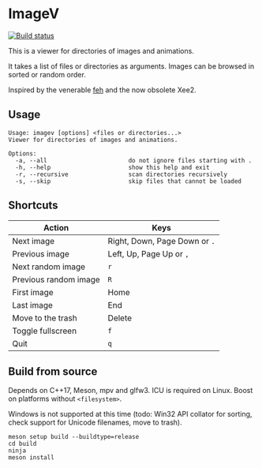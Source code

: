 # ImageV

[![Build status](https://github.com/cfillion/imagev/workflows/build/badge.svg)](https://github.com/cfillion/imagev/actions)

This is a viewer for directories of images and animations.

It takes a list of files or directories as arguments. Images can be
browsed in sorted or random order.

Inspired by the venerable [feh](https://feh.finalrewind.org/) and the now
obsolete Xee2.

## Usage

    Usage: imagev [options] <files or directories...>
    Viewer for directories of images and animations.

    Options:
      -a, --all                       do not ignore files starting with .
      -h, --help                      show this help and exit
      -r, --recursive                 scan directories recursively
      -s, --skip                      skip files that cannot be loaded

## Shortcuts

Action                | Keys
--------------------- | -----------------------------
Next image            | Right, Down, Page Down or `.`
Previous image        | Left, Up, Page Up or `,`
Next random image     | `r`
Previous random image | `R`
First image           | Home
Last image            | End
Move to the trash     | Delete
Toggle fullscreen     | `f`
Quit                  | `q`

## Build from source

Depends on C++17, Meson, mpv and glfw3. ICU is required on Linux.
Boost on platforms without `<filesystem>`.

Windows is not supported at this time (todo: Win32 API collator for sorting,
check support for Unicode filenames, move to trash).

    meson setup build --buildtype=release
    cd build
    ninja
    meson install
